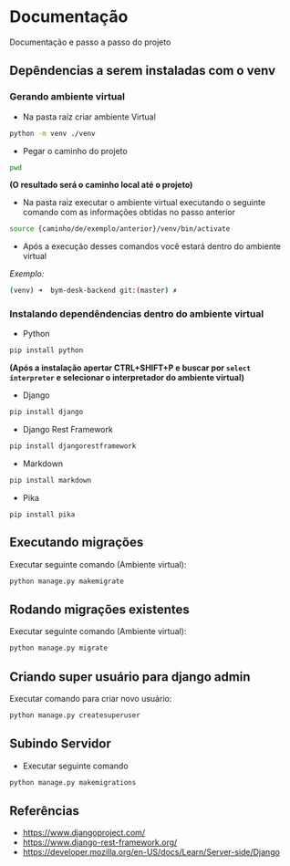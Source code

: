# Documentação

Documentação e passo a passo do projeto
## Depêndencias a serem instaladas com o venv

### Gerando ambiente virtual

- Na pasta raíz criar ambiente Virtual

```bash
python -m venv ./venv
```

- Pegar o caminho do projeto

```bash
pwd
```

**(O resultado será o caminho local até o projeto)**

- Na pasta raiz executar o ambiente virtual executando o seguinte comando com as informações obtidas no passo anterior

```bash
source {caminho/de/exemplo/anterior}/venv/bin/activate
```

- Após a execução desses comandos você estará dentro do ambiente virtual

*Exemplo:*

```bash
(venv) ➜  bym-desk-backend git:(master) ✗
```

### Instalando dependêndencias dentro do ambiente virtual

- Python

```bash
pip install python
```

**(Após a instalação apertar CTRL+SHIFT+P e buscar por `select interpreter` e selecionar o interpretador do ambiente virtual)**

- Django

```bash
pip install django
```

- Django Rest Framework

```bash
pip install djangorestframework
```

- Markdown

```bash
pip install markdown
```

- Pika

```
pip install pika
```

## Executando migrações

Executar seguinte comando (Ambiente virtual):

```bash
python manage.py makemigrate
```

## Rodando migrações existentes

Executar seguinte comando (Ambiente virtual):

```bash
python manage.py migrate
```

## Criando super usuário para django admin

Executar comando para criar novo usuário:

```bash
python manage.py createsuperuser
```
## Subindo Servidor

- Executar seguinte comando

```bash
python manage.py makemigrations
```

## Referências

- https://www.djangoproject.com/
- https://www.django-rest-framework.org/
- https://developer.mozilla.org/en-US/docs/Learn/Server-side/Django


